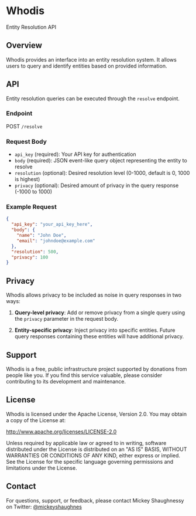 # Whodis

Entity Resolution API

## Overview

Whodis provides an interface into an entity resolution system. It allows users to query and identify entities based on provided information.

## API

Entity resolution queries can be executed through the `resolve` endpoint.

### Endpoint

POST `/resolve`

### Request Body

- `api_key` (required): Your API key for authentication
- `body` (required): JSON event-like query object representing the entity to resolve
- `resolution` (optional): Desired resolution level (0-1000, default is 0, 1000 is highest)
- `privacy` (optional): Desired amount of privacy in the query response (-1000 to 1000)

### Example Request

```json
{
  "api_key": "your_api_key_here",
  "body": {
    "name": "John Doe",
    "email": "johndoe@example.com"
  },
  "resolution": 500,
  "privacy": 100
}
```

## Privacy

Whodis allows privacy to be included as noise in query responses in two ways:

1. **Query-level privacy**: Add or remove privacy from a single query using the `privacy` parameter in the request body.

2. **Entity-specific privacy**: Inject privacy into specific entities. Future query responses containing these entities will have additional privacy.

## Support

Whodis is a free, public infrastructure project supported by donations from people like you. If you find this service valuable, please consider contributing to its development and maintenance.

## License

Whodis is licensed under the Apache License, Version 2.0. You may obtain a copy of the License at:

http://www.apache.org/licenses/LICENSE-2.0

Unless required by applicable law or agreed to in writing, software distributed under the License is distributed on an "AS IS" BASIS, WITHOUT WARRANTIES OR CONDITIONS OF ANY KIND, either express or implied. See the License for the specific language governing permissions and limitations under the License.

## Contact

For questions, support, or feedback, please contact Mickey Shaughnessy on Twitter: [@mickeyshaughnes](https://twitter.com/mickeyshaughnes)